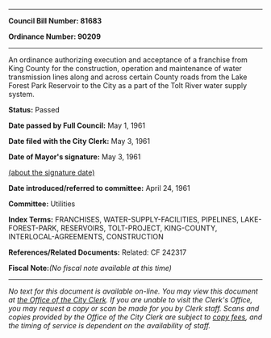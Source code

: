 

********

**Council Bill Number: 81683**
   
**Ordinance Number: 90209**
********

 An ordinance authorizing execution and acceptance of a franchise from King County for the construction, operation and maintenance of water transmission lines along and across certain County roads from the Lake Forest Park Reservoir to the City as a part of the Tolt River water supply system.

**Status:** Passed
   
**Date passed by Full Council:** May 1, 1961
   
**Date filed with the City Clerk:** May 3, 1961
   
**Date of Mayor's signature:** May 3, 1961
   
[(about the signature date)](/~public/approvaldate.htm)
   
   
   
**Date introduced/referred to committee:** April 24, 1961
   
**Committee:** Utilities
   
   
**Index Terms:** FRANCHISES, WATER-SUPPLY-FACILITIES, PIPELINES, LAKE-FOREST-PARK, RESERVOIRS, TOLT-PROJECT, KING-COUNTY, INTERLOCAL-AGREEMENTS, CONSTRUCTION

**References/Related Documents:** Related: CF 242317

**Fiscal Note:**_(No fiscal note available at this time)_
********

_No text for this document is available on-line. You may view this document at [the Office of the City Clerk](http://www.seattle.gov/leg/clerk/contactUs.htm). If you are unable to visit the Clerk's Office, you may request a copy or scan be made for you by Clerk staff. Scans and copies provided by the Office of the City Clerk are subject to [copy fees](http://clerk.seattle.gov/~public/clerkfees.htm), and the timing of service is dependent on the availability of staff._

